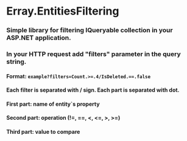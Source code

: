 # Erray.EntitiesFiltering

### Simple library for filtering IQueryable collection in your ASP.NET application.
### In your HTTP request add "filters" parameter in the query string.
#### Format: <code>example?filters=Count.>=.4/IsDeleted.==.false</code>
#### Each filter is separated with / sign. Each part is separated with dot.
#### First part: name of entity`s property
#### Second part: operation (!=, ==, <, <=, >, >=)
#### Third part: value to compare